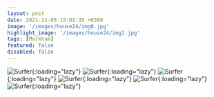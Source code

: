 ```yaml
---
layout: post
date: 2021-11-06 15:01:35 +0300
image: '/images/house24/img0.jpg'
highlight_image: '/images/house24/img1.jpg'
tags: [Markham]
featured: false
disabled: false
---
```


![Surfer]({{site.baseurl}}/images/house24/img3.jpg){:loading="lazy"}
![Surfer]({{site.baseurl}}/images/house24/img4.jpg){:loading="lazy"}
![Surfer]({{site.baseurl}}/images/house24/img5.jpg){:loading="lazy"}
![Surfer]({{site.baseurl}}/images/house24/img6.jpg){:loading="lazy"}
![Surfer]({{site.baseurl}}/images/house24/img7.jpg){:loading="lazy"}
![Surfer]({{site.baseurl}}/images/house24/img8.jpg){:loading="lazy"} 